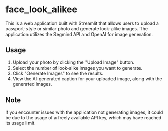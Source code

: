 # face_look_alikee

This is a web application built with Streamlit that allows users to upload a passport-style or similar photo and generate look-alike images. The application utilizes the Segmind API and OpenAI for image generation.

## Usage

1. Upload your photo by clicking the "Upload Image" button.
2. Select the number of look-alike images you want to generate.
3. Click "Generate Images" to see the results.
4. View the AI-generated caption for your uploaded image, along with the generated images.

## Note

If you encounter issues with the application not generating images, it could be due to the usage of a freely available API key, which may have reached its usage limit.
